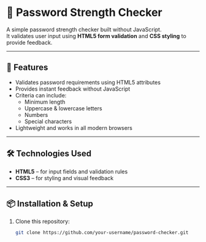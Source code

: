 # 🔑 Password Strength Checker

A simple password strength checker built without JavaScript.  
It validates user input using **HTML5 form validation** and **CSS styling** to provide feedback.

---

## 🚀 Features
- Validates password requirements using HTML5 attributes  
- Provides instant feedback without JavaScript  
- Criteria can include:
  - Minimum length  
  - Uppercase & lowercase letters  
  - Numbers  
  - Special characters  
- Lightweight and works in all modern browsers  

---

## 🛠️ Technologies Used
- **HTML5** – for input fields and validation rules  
- **CSS3** – for styling and visual feedback  

---

## 📦 Installation & Setup
1. Clone this repository:
   ```bash
   git clone https://github.com/your-username/password-checker.git
